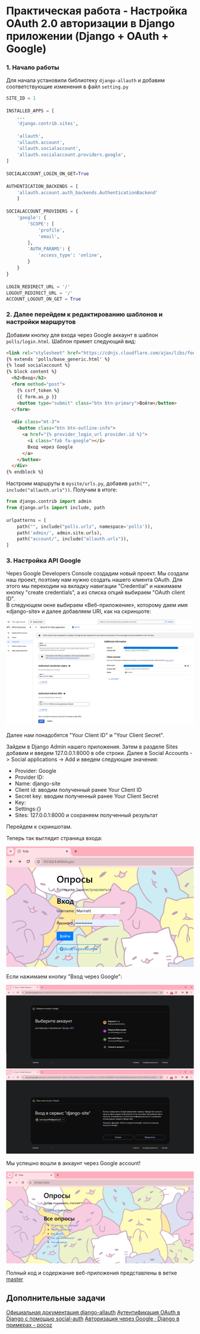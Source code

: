# Практическая работа - Настройка OAuth 2.0 авторизации в Django приложении (Django + OAuth + Google)

### 1. Начало работы
Для начала установили библиотеку ```django-allauth``` и добавим соответствующие изменения в файл ```setting.py```

```python
SITE_ID = 1

INSTALLED_APPS = [
    ...
    'django.contrib.sites',
    
    'allauth',
    'allauth.account',
    'allauth.socialaccount',
    'allauth.socialaccount.providers.google',
]

SOCIALACCOUNT_LOGIN_ON_GET=True

AUTHENTICATION_BACKENDS = [
    'allauth.account.auth_backends.AuthenticationBackend'
    ]

SOCIALACCOUNT_PROVIDERS = {
    'google': {
        'SCOPE': [
            'profile',
            'email',
        ],
        'AUTH_PARAMS': {
            'access_type': 'online',
        }
    }
}

LOGIN_REDIRECT_URL = '/'  
LOGOUT_REDIRECT_URL = '/' 
ACCOUNT_LOGOUT_ON_GET = True  

```
### 2. Далее перейдем к редактированию шаблонов и настройки маршрутов

Добавим кнопку для входа через Google аккаунт в шаблон ```polls/login.html```. Шаблон примет следующий вид:

```html
<link rel="stylesheet" href="https://cdnjs.cloudflare.com/ajax/libs/font-awesome/5.15.1/css/all.min.css">
{% extends 'polls/base_generic.html' %}
{% load socialaccount %}
{% block content %}
  <h2>Вход</h2>
  <form method="post">
    {% csrf_token %}
    {{ form.as_p }}
    <button type="submit" class="btn btn-primary">Войти</button>
  </form>

  <div class="mt-3">
    <button class="btn btn-outline-info">
      <a href="{% provider_login_url provider.id %}">
        <i class="fab fa-google"></i>
        Вход через Google
      </a>
    </button>
  </div>
{% endblock %}
```

Настроим маршруты в ```mysite/urls.py```, добавив ```path("", include("allauth.urls"))```. Получим в итоге:

```python
from django.contrib import admin
from django.urls import include, path

urlpatterns = [
    path("", include("polls.urls", namespace='polls')),
    path('admin/', admin.site.urls),
    path("account/", include("allauth.urls")),
]
```

### 3. Настройка API Google
Через Google Developers Console создадим новый проект. Мы создали наш проект, поэтому нам нужно создать нашего клиента OAuth. Для этого мы переходим на вкладку навигации "Credential" и нажимаем кнопку "create credentials", а из списка опций выбираем "OAuth client ID".  
В следующем окне выбираем «Веб-приложение», которому даем имя «django-site» и далее добавляем URI, как на скриншоте:

![1](images/1.png)

Далее нам понадобятся "Your Client ID" и "Your Client Secret".

Зайдем в Django Admin нашего приложения. Затем в разделе Sites добавим и введем 127.0.0.1:8000 в обе строки.
Далее в Social Accounts -> Social applications -> Add и введем следующие значения:
* Provider: Google
* Provider ID:
* Name: django-site
* Client id: вводим полученный ранее Your Client ID
* Secret key: вводим полученный ранее Your Client Secret
* Key:
* Settings:{}
* Sites: 127.0.0.1:8000
и сохраняем полученный результат

Перейдем к скриншотам. 

Теперь так выглядит страница входа:

![2](images/2.png)

Если нажимаем кнопку "Вход через Google":

![3](images/3.png)
![4](images/4.png)

Мы успешно вошли в аккаунт через Google account!

![5](images/5.png)

Полный код и содержание веб-приложения представлены в ветке [master](https://github.com/MarinaVasilevaIVT/django_project3/tree/master)

## Дополнительные задачи

[Официальная документация django-allauth](https://django-allauth.readthedocs.io/en/latest/)
[Аутентификация OAuth в Django с помощью social-auth](https://django.fun/articles/tutorials/autentifikaciya-oauth-v-django-s-pomoshyu-social-auth/)
[Авторизация через Google · Django в примерах - pocoz](https://pocoz.gitbooks.io/django-v-primerah/content/glava-4-sozdanie-social-website/avtorizatsiya-cherez-sotsialnie-seti/avtorizatsiya-cherez-google.html)
